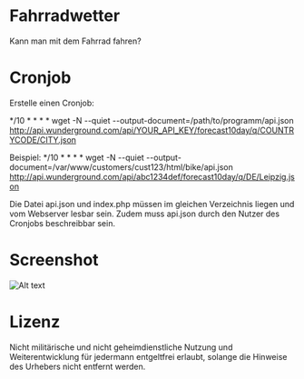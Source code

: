 Fahrradwetter
=============

Kann man mit dem Fahrrad fahren?

Cronjob
========

Erstelle einen Cronjob:

*/10 * * * * wget -N --quiet --output-document=/path/to/programm/api.json http://api.wunderground.com/api/YOUR_API_KEY/forecast10day/q/COUNTRYCODE/CITY.json

Beispiel:
*/10 * * * * wget -N --quiet --output-document=/var/www/customers/cust123/html/bike/api.json http://api.wunderground.com/api/abc1234def/forecast10day/q/DE/Leipzig.json

Die Datei api.json und index.php müssen im gleichen Verzeichnis liegen und vom Webserver lesbar sein. Zudem muss api.json durch den Nutzer des Cronjobs beschreibbar sein.

Screenshot
==========
![Alt text](mainboarder.github.com/Fahrradwetter/screenshot.png)

Lizenz
=======

Nicht militärische und nicht geheimdienstliche Nutzung und Weiterentwicklung für jedermann entgeltfrei erlaubt, solange die Hinweise des Urhebers nicht entfernt werden.